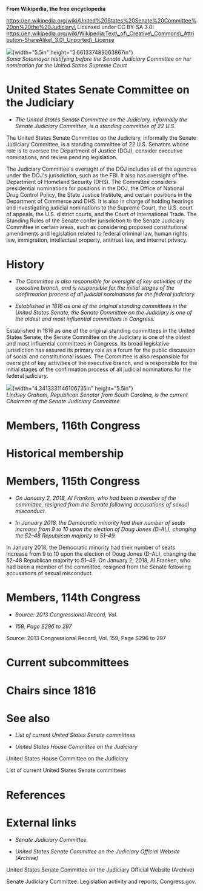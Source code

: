 **From Wikipedia, the free encyclopedia**

https://en.wikipedia.org/wiki/United%20States%20Senate%20Committee%20on%20the%20Judiciary\
Licensed under CC BY-SA 3.0:\
https://en.wikipedia.org/wiki/Wikipedia:Text\_of\_Creative\_Commons\_Attribution-ShareAlike\_3.0\_Unported\_License

![](media/image1.jpg){width="5.5in" height="3.661337489063867in"}\
*Sonia Sotomayor testifying before the Senate Judiciary Committee on her
nomination for the United States Supreme Court*

United States Senate Committee on the Judiciary
===============================================

-   *The United States Senate Committee on the Judiciary, informally the
    Senate Judiciary Committee, is a standing committee of 22 U.S.*

The United States Senate Committee on the Judiciary, informally the
Senate Judiciary Committee, is a standing committee of 22 U.S. Senators
whose role is to oversee the Department of Justice (DOJ), consider
executive nominations, and review pending legislation.

The Judiciary Committee's oversight of the DOJ includes all of the
agencies under the DOJ's jurisdiction, such as the FBI. It also has
oversight of the Department of Homeland Security (DHS). The Committee
considers presidential nominations for positions in the DOJ, the Office
of National Drug Control Policy, the State Justice Institute, and
certain positions in the Department of Commerce and DHS. It is also in
charge of holding hearings and investigating judicial nominations to the
Supreme Court, the U.S. court of appeals, the U.S. district courts, and
the Court of International Trade. The Standing Rules of the Senate
confer jurisdiction to the Senate Judiciary Committee in certain areas,
such as considering proposed constitutional amendments and legislation
related to federal criminal law, human rights law, immigration,
intellectual property, antitrust law, and internet privacy.

History
=======

-   *The Committee is also responsible for oversight of key activities
    of the executive branch, and is responsible for the initial stages
    of the confirmation process of all judicial nominations for the
    federal judiciary.*

-   *Established in 1816 as one of the original standing committees in
    the United States Senate, the Senate Committee on the Judiciary is
    one of the oldest and most influential committees in Congress.*

Established in 1816 as one of the original standing committees in the
United States Senate, the Senate Committee on the Judiciary is one of
the oldest and most influential committees in Congress. Its broad
legislative jurisdiction has assured its primary role as a forum for the
public discussion of social and constitutional issues. The Committee is
also responsible for oversight of key activities of the executive
branch, and is responsible for the initial stages of the confirmation
process of all judicial nominations for the federal judiciary.

![](media/image2.jpg){width="4.3413331146106735in" height="5.5in"}\
*Lindsey Graham, Republican Senator from South Carolina, is the current
Chairman of the Senate Judiciary Committee.*

Members, 116th Congress
=======================

Historical membership
=====================

Members, 115th Congress
=======================

-   *On January 2, 2018, Al Franken, who had been a member of the
    committee, resigned from the Senate following accusations of sexual
    misconduct.*

-   *In January 2018, the Democratic minority had their number of seats
    increase from 9 to 10 upon the election of Doug Jones (D-AL),
    changing the 52–48 Republican majority to 51–49.*

In January 2018, the Democratic minority had their number of seats
increase from 9 to 10 upon the election of Doug Jones (D-AL), changing
the 52–48 Republican majority to 51–49. On January 2, 2018, Al Franken,
who had been a member of the committee, resigned from the Senate
following accusations of sexual misconduct.

Members, 114th Congress
=======================

-   *Source: 2013 Congressional Record, Vol.*

-   *159, Page S296 to 297*

Source: 2013 Congressional Record, Vol. 159, Page S296 to 297

Current subcommittees
=====================

Chairs since 1816
=================

See also
========

-   *List of current United States Senate committees*

-   *United States House Committee on the Judiciary*

United States House Committee on the Judiciary

List of current United States Senate committees

References
==========

External links
==============

-   *Senate Judiciary Committee.*

-   *United States Senate Committee on the Judiciary Official Website
    (Archive)*

United States Senate Committee on the Judiciary Official Website
(Archive)

Senate Judiciary Committee. Legislation activity and reports,
Congress.gov.

